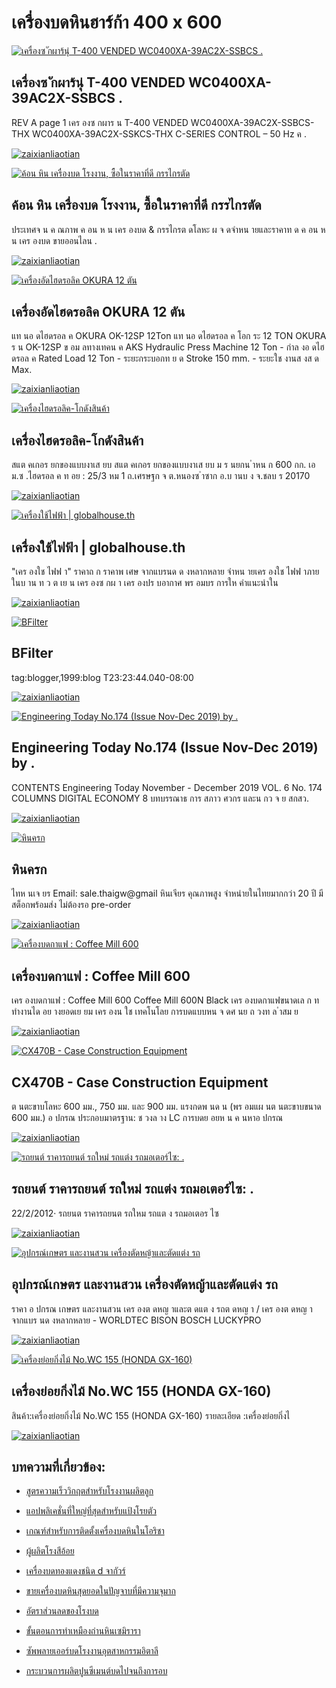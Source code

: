 # เครื่องบดหินฮาร์ก้า 400 x 600
<a href="https://mnn.zoosnet.net/LR/Chatpre.aspx?id=MNN94995150&p=https://topgrinding.com/" target="_blank">![เครื่องซ ักผาร้นุ่ T-400 VENDED WC0400XA-39AC2X-SSBCS .](https://github.com/technlg/images/blob/main/27.jpg)</a>
## เครื่องซ ักผาร้นุ่ T-400 VENDED WC0400XA-39AC2X-SSBCS .
 REV A page 1 เคร องซ กผาร น T-400 VENDED WC0400XA-39AC2X-SSBCS-THX WC0400XA-39AC2X-SSKCS-THX C-SERIES CONTROL – 50 Hz ค .
<a href="https://mnn.zoosnet.net/LR/Chatpre.aspx?id=MNN94995150&p=https://topgrinding.com/" target="_blank"><img src="https://github.com/technlg/images/raw/main/chat11.jpg" alt="zaixianliaotian"/></a><a href="//whatsapp.shibangsoft.com/WhatsApp.php" ><img src="https://github.com/technlg/images/raw/main/chat11.png" alt=""></a>
<a href="https://mnn.zoosnet.net/LR/Chatpre.aspx?id=MNN94995150&p=https://topgrinding.com/" target="_blank">![ค้อน หิน เครื่องบด โรงงาน, ซื้อในราคาที่ดี กรรไกรตัด ](https://github.com/technlg/images/blob/main/48.jpg)</a>
## ค้อน หิน เครื่องบด โรงงาน, ซื้อในราคาที่ดี กรรไกรตัด 
ประเทศจ น ค ณภาพ ค อน ห น เคร องบด & กรรไกรต ดโลหะ ผ จ ดจำหน ายและราคาท ด ค อน ห น เคร องบด ขายออนไลน .
<a href="https://mnn.zoosnet.net/LR/Chatpre.aspx?id=MNN94995150&p=https://topgrinding.com/" target="_blank"><img src="https://github.com/technlg/images/raw/main/chat11.jpg" alt="zaixianliaotian"/></a><a href="//whatsapp.shibangsoft.com/WhatsApp.php" ><img src="https://github.com/technlg/images/raw/main/chat11.png" alt=""></a>
<a href="https://mnn.zoosnet.net/LR/Chatpre.aspx?id=MNN94995150&p=https://topgrinding.com/" target="_blank">![เครื่องอัดไฮดรอลิค OKURA 12 ตัน](https://github.com/technlg/images/blob/main/64.jpg)</a>
## เครื่องอัดไฮดรอลิค OKURA 12 ตัน
แท นอ ดไฮดรอล ค OKURA OK-12SP 12Ton แท นอ ดไฮดรอล ค โอก ระ 12 TON OKURA ร น OK-12SP ข อม ลทางเทคน ค AKS Hydraulic Press Machine 12 Ton - กำล งอ ดไฮดรอล ค Rated Load 12 Ton - ระยะกระบอกท ย ด Stroke 150 mm. - ระยะใช งานส งส ด Max.
<a href="https://mnn.zoosnet.net/LR/Chatpre.aspx?id=MNN94995150&p=https://topgrinding.com/" target="_blank"><img src="https://github.com/technlg/images/raw/main/chat11.jpg" alt="zaixianliaotian"/></a><a href="//whatsapp.shibangsoft.com/WhatsApp.php" ><img src="https://github.com/technlg/images/raw/main/chat11.png" alt=""></a>
<a href="https://mnn.zoosnet.net/LR/Chatpre.aspx?id=MNN94995150&p=https://topgrinding.com/" target="_blank">![เครื่องไฮดรอลิค-โกดังสินค้า](https://github.com/technlg/images/blob/main/48.jpg)</a>
## เครื่องไฮดรอลิค-โกดังสินค้า
สแต คเกอร ยกของแบบงาเส ยบ สแต คเกอร ยกของแบบงาเส ยบ ม ร นยกน ำหน ก 600 กก. เอ ม.ซ .ไฮดรอล ค ท อย : 25/3 หม 1 ถ.เศรษฐก จ ต.หนองซ ำซาก อ.บ านบ ง จ.ชลบ ร 20170
<a href="https://mnn.zoosnet.net/LR/Chatpre.aspx?id=MNN94995150&p=https://topgrinding.com/" target="_blank"><img src="https://github.com/technlg/images/raw/main/chat11.jpg" alt="zaixianliaotian"/></a><a href="//whatsapp.shibangsoft.com/WhatsApp.php" ><img src="https://github.com/technlg/images/raw/main/chat11.png" alt=""></a>
<a href="https://mnn.zoosnet.net/LR/Chatpre.aspx?id=MNN94995150&p=https://topgrinding.com/" target="_blank">![เครื่องใช้ไฟฟ้า | globalhouse.th](https://github.com/technlg/images/blob/main/22.jpg)</a>
## เครื่องใช้ไฟฟ้า | globalhouse.th
"เคร องใช ไฟฟ า" ราคาถ ก ราคาพ เศษ จากแบรนด ด งหลากหลาย จำหน ายเคร องใช ไฟฟ าภายในบ าน ท ว ต เย น เคร องซ กผ า เคร องปร บอากาศ พร อมบร การให คำแนะนำใน 
<a href="https://mnn.zoosnet.net/LR/Chatpre.aspx?id=MNN94995150&p=https://topgrinding.com/" target="_blank"><img src="https://github.com/technlg/images/raw/main/chat11.jpg" alt="zaixianliaotian"/></a><a href="//whatsapp.shibangsoft.com/WhatsApp.php" ><img src="https://github.com/technlg/images/raw/main/chat11.png" alt=""></a>
<a href="https://mnn.zoosnet.net/LR/Chatpre.aspx?id=MNN94995150&p=https://topgrinding.com/" target="_blank">![BFilter](https://github.com/technlg/images/blob/main/39.jpg)</a>
## BFilter
tag:blogger,1999:blog T23:23:44.040-08:00
<a href="https://mnn.zoosnet.net/LR/Chatpre.aspx?id=MNN94995150&p=https://topgrinding.com/" target="_blank"><img src="https://github.com/technlg/images/raw/main/chat11.jpg" alt="zaixianliaotian"/></a><a href="//whatsapp.shibangsoft.com/WhatsApp.php" ><img src="https://github.com/technlg/images/raw/main/chat11.png" alt=""></a>
<a href="https://mnn.zoosnet.net/LR/Chatpre.aspx?id=MNN94995150&p=https://topgrinding.com/" target="_blank">![Engineering Today No.174 (Issue Nov-Dec 2019) by .](https://github.com/technlg/images/blob/main/51.jpg)</a>
## Engineering Today No.174 (Issue Nov-Dec 2019) by .
CONTENTS Engineering Today November - December 2019 VOL. 6 No. 174 COLUMNS DIGITAL ECONOMY 8 บทบรรณาธ การ สภาว ศวกร และน กว จ ย สกสว.
<a href="https://mnn.zoosnet.net/LR/Chatpre.aspx?id=MNN94995150&p=https://topgrinding.com/" target="_blank"><img src="https://github.com/technlg/images/raw/main/chat11.jpg" alt="zaixianliaotian"/></a><a href="//whatsapp.shibangsoft.com/WhatsApp.php" ><img src="https://github.com/technlg/images/raw/main/chat11.png" alt=""></a>
<a href="https://mnn.zoosnet.net/LR/Chatpre.aspx?id=MNN94995150&p=https://topgrinding.com/" target="_blank">![หินครก](https://github.com/technlg/images/blob/main/15.jpg)</a>
## หินครก
ไทห นเจ ยร Email: sale.thaigw@gmail หินเจียร คุณภาพสูง จำหน่ายในไทยมากกว่า 20 ปี มีสต็อกพร้อมส่ง ไม่ต้องรอ pre-order
<a href="https://mnn.zoosnet.net/LR/Chatpre.aspx?id=MNN94995150&p=https://topgrinding.com/" target="_blank"><img src="https://github.com/technlg/images/raw/main/chat11.jpg" alt="zaixianliaotian"/></a><a href="//whatsapp.shibangsoft.com/WhatsApp.php" ><img src="https://github.com/technlg/images/raw/main/chat11.png" alt=""></a>
<a href="https://mnn.zoosnet.net/LR/Chatpre.aspx?id=MNN94995150&p=https://topgrinding.com/" target="_blank">![เครื่องบดกาแฟ : Coffee Mill 600](https://github.com/technlg/images/blob/main/54.jpg)</a>
## เครื่องบดกาแฟ : Coffee Mill 600
เคร องบดกาแฟ : Coffee Mill 600 Coffee Mill 600N Black เคร องบดกาแฟขนาดเล ก ท ทำงานได อย างยอดเย ยม เคร องน ใช เทคโนโลย การบดแบบหน จ ดศ นย ถ วงท ล ำสม ย 
<a href="https://mnn.zoosnet.net/LR/Chatpre.aspx?id=MNN94995150&p=https://topgrinding.com/" target="_blank"><img src="https://github.com/technlg/images/raw/main/chat11.jpg" alt="zaixianliaotian"/></a><a href="//whatsapp.shibangsoft.com/WhatsApp.php" ><img src="https://github.com/technlg/images/raw/main/chat11.png" alt=""></a>
<a href="https://mnn.zoosnet.net/LR/Chatpre.aspx?id=MNN94995150&p=https://topgrinding.com/" target="_blank">![CX470B - Case Construction Equipment](https://github.com/technlg/images/blob/main/4.jpg)</a>
## CX470B - Case Construction Equipment
ต นตะขาบโลหะ 600 มม., 750 มม. และ 900 มม. แรงกดพ นด น (พร อมแผ นต นตะขาบขนาด 600 มม.) อ ปกรณ ประกอบมาตรฐาน: ช วงล าง LC  การบดย อยห น ค นหาอ ปกรณ 
<a href="https://mnn.zoosnet.net/LR/Chatpre.aspx?id=MNN94995150&p=https://topgrinding.com/" target="_blank"><img src="https://github.com/technlg/images/raw/main/chat11.jpg" alt="zaixianliaotian"/></a><a href="//whatsapp.shibangsoft.com/WhatsApp.php" ><img src="https://github.com/technlg/images/raw/main/chat11.png" alt=""></a>
<a href="https://mnn.zoosnet.net/LR/Chatpre.aspx?id=MNN94995150&p=https://topgrinding.com/" target="_blank">![รถยนต์ ราคารถยนต์ รถใหม่ รถแต่ง รถมอเตอร์ไซ: .](https://github.com/technlg/images/blob/main/30.jpg)</a>
## รถยนต์ ราคารถยนต์ รถใหม่ รถแต่ง รถมอเตอร์ไซ: .
22/2/2012· รถยนต ราคารถยนต รถใหม รถแต ง รถมอเตอร ไซ
<a href="https://mnn.zoosnet.net/LR/Chatpre.aspx?id=MNN94995150&p=https://topgrinding.com/" target="_blank"><img src="https://github.com/technlg/images/raw/main/chat11.jpg" alt="zaixianliaotian"/></a><a href="//whatsapp.shibangsoft.com/WhatsApp.php" ><img src="https://github.com/technlg/images/raw/main/chat11.png" alt=""></a>
<a href="https://mnn.zoosnet.net/LR/Chatpre.aspx?id=MNN94995150&p=https://topgrinding.com/" target="_blank">![อุปกรณ์เกษตร และงานสวน เครื่องตัดหญ้าและตัดแต่ง รถ ](https://github.com/technlg/images/blob/main/45.jpg)</a>
## อุปกรณ์เกษตร และงานสวน เครื่องตัดหญ้าและตัดแต่ง รถ 
ราคา อ ปกรณ เกษตร และงานสวน เคร องต ดหญ าและต ดแต ง รถต ดหญ า / เคร องต ดหญ า จากแบร นด งหลากหลาย - WORLDTEC BISON BOSCH LUCKYPRO
<a href="https://mnn.zoosnet.net/LR/Chatpre.aspx?id=MNN94995150&p=https://topgrinding.com/" target="_blank"><img src="https://github.com/technlg/images/raw/main/chat11.jpg" alt="zaixianliaotian"/></a><a href="//whatsapp.shibangsoft.com/WhatsApp.php" ><img src="https://github.com/technlg/images/raw/main/chat11.png" alt=""></a>
<a href="https://mnn.zoosnet.net/LR/Chatpre.aspx?id=MNN94995150&p=https://topgrinding.com/" target="_blank">![เครื่องย่อยกิ่งไม้ No.WC 155 (HONDA GX-160)](https://github.com/technlg/images/blob/main/26.jpg)</a>
## เครื่องย่อยกิ่งไม้ No.WC 155 (HONDA GX-160)
สินค้า:เครื่องย่อยกิ่งไม้ No.WC 155 (HONDA GX-160) รายละเอียด :เครื่องย่อยกิ่งไ
<a href="https://mnn.zoosnet.net/LR/Chatpre.aspx?id=MNN94995150&p=https://topgrinding.com/" target="_blank"><img src="https://github.com/technlg/images/raw/main/chat11.jpg" alt="zaixianliaotian"/></a><a href="//whatsapp.shibangsoft.com/WhatsApp.php" ><img src="https://github.com/technlg/images/raw/main/chat11.png" alt=""></a>
## บทความที่เกี่ยวข้อง:
* [สูตรความเร็ววิกฤตสำหรับโรงงานผลิตลูก](%E0%B8%AA%E0%B8%B9%E0%B8%95%E0%B8%A3%E0%B8%84%E0%B8%A7%E0%B8%B2%E0%B8%A1%E0%B9%80%E0%B8%A3%E0%B9%87%E0%B8%A7%E0%B8%A7%E0%B8%B4%E0%B8%81%E0%B8%A4%E0%B8%95%E0%B8%AA%E0%B8%B3%E0%B8%AB%E0%B8%A3%E0%B8%B1%E0%B8%9A%E0%B9%82%E0%B8%A3%E0%B8%87%E0%B8%87%E0%B8%B2%E0%B8%99%E0%B8%9C%E0%B8%A5%E0%B8%B4%E0%B8%95%E0%B8%A5%E0%B8%B9%E0%B8%81.md)
* [แอปพลิเคชั่นที่ใหญ่ที่สุดสำหรับแป้งโรยตัว](%E0%B9%81%E0%B8%AD%E0%B8%9B%E0%B8%9E%E0%B8%A5%E0%B8%B4%E0%B9%80%E0%B8%84%E0%B8%8A%E0%B8%B1%E0%B9%88%E0%B8%99%E0%B8%97%E0%B8%B5%E0%B9%88%E0%B9%83%E0%B8%AB%E0%B8%8D%E0%B9%88%E0%B8%97%E0%B8%B5%E0%B9%88%E0%B8%AA%E0%B8%B8%E0%B8%94%E0%B8%AA%E0%B8%B3%E0%B8%AB%E0%B8%A3%E0%B8%B1%E0%B8%9A%E0%B9%81%E0%B8%9B%E0%B9%89%E0%B8%87%E0%B9%82%E0%B8%A3%E0%B8%A2%E0%B8%95%E0%B8%B1%E0%B8%A7.md)
* [เกณฑ์สำหรับการติดตั้งเครื่องบดหินในโอริชา](%E0%B9%80%E0%B8%81%E0%B8%93%E0%B8%91%E0%B9%8C%E0%B8%AA%E0%B8%B3%E0%B8%AB%E0%B8%A3%E0%B8%B1%E0%B8%9A%E0%B8%81%E0%B8%B2%E0%B8%A3%E0%B8%95%E0%B8%B4%E0%B8%94%E0%B8%95%E0%B8%B1%E0%B9%89%E0%B8%87%E0%B9%80%E0%B8%84%E0%B8%A3%E0%B8%B7%E0%B9%88%E0%B8%AD%E0%B8%87%E0%B8%9A%E0%B8%94%E0%B8%AB%E0%B8%B4%E0%B8%99%E0%B9%83%E0%B8%99%E0%B9%82%E0%B8%AD%E0%B8%A3%E0%B8%B4%E0%B8%8A%E0%B8%B2.md)
* [ผู้ผลิตโรงสีอ้อย](%E0%B8%9C%E0%B8%B9%E0%B9%89%E0%B8%9C%E0%B8%A5%E0%B8%B4%E0%B8%95%E0%B9%82%E0%B8%A3%E0%B8%87%E0%B8%AA%E0%B8%B5%E0%B8%AD%E0%B9%89%E0%B8%AD%E0%B8%A2.md)
* [เครื่องบดทองแดงชนิด d จากัวร์](%E0%B9%80%E0%B8%84%E0%B8%A3%E0%B8%B7%E0%B9%88%E0%B8%AD%E0%B8%87%E0%B8%9A%E0%B8%94%E0%B8%97%E0%B8%AD%E0%B8%87%E0%B9%81%E0%B8%94%E0%B8%87%E0%B8%8A%E0%B8%99%E0%B8%B4%E0%B8%94%20d%20%E0%B8%88%E0%B8%B2%E0%B8%81%E0%B8%B1%E0%B8%A7%E0%B8%A3%E0%B9%8C.md)
* [ขายเครื่องบดหินสุดยอดในปัญจาบที่มีความจุมาก](%E0%B8%82%E0%B8%B2%E0%B8%A2%E0%B9%80%E0%B8%84%E0%B8%A3%E0%B8%B7%E0%B9%88%E0%B8%AD%E0%B8%87%E0%B8%9A%E0%B8%94%E0%B8%AB%E0%B8%B4%E0%B8%99%E0%B8%AA%E0%B8%B8%E0%B8%94%E0%B8%A2%E0%B8%AD%E0%B8%94%E0%B9%83%E0%B8%99%E0%B8%9B%E0%B8%B1%E0%B8%8D%E0%B8%88%E0%B8%B2%E0%B8%9A%E0%B8%97%E0%B8%B5%E0%B9%88%E0%B8%A1%E0%B8%B5%E0%B8%84%E0%B8%A7%E0%B8%B2%E0%B8%A1%E0%B8%88%E0%B8%B8%E0%B8%A1%E0%B8%B2%E0%B8%81.md)
* [อัตราส่วนลดของโรงบด](%E0%B8%AD%E0%B8%B1%E0%B8%95%E0%B8%A3%E0%B8%B2%E0%B8%AA%E0%B9%88%E0%B8%A7%E0%B8%99%E0%B8%A5%E0%B8%94%E0%B8%82%E0%B8%AD%E0%B8%87%E0%B9%82%E0%B8%A3%E0%B8%87%E0%B8%9A%E0%B8%94.md)
* [ขั้นตอนการทำเหมืองถ่านหินเซมิรารา](%E0%B8%82%E0%B8%B1%E0%B9%89%E0%B8%99%E0%B8%95%E0%B8%AD%E0%B8%99%E0%B8%81%E0%B8%B2%E0%B8%A3%E0%B8%97%E0%B8%B3%E0%B9%80%E0%B8%AB%E0%B8%A1%E0%B8%B7%E0%B8%AD%E0%B8%87%E0%B8%96%E0%B9%88%E0%B8%B2%E0%B8%99%E0%B8%AB%E0%B8%B4%E0%B8%99%E0%B9%80%E0%B8%8B%E0%B8%A1%E0%B8%B4%E0%B8%A3%E0%B8%B2%E0%B8%A3%E0%B8%B2.md)
* [ซัพพลายเออร์บดโรงงานอุตสาหกรรมอิตาลี](%E0%B8%8B%E0%B8%B1%E0%B8%9E%E0%B8%9E%E0%B8%A5%E0%B8%B2%E0%B8%A2%E0%B9%80%E0%B8%AD%E0%B8%AD%E0%B8%A3%E0%B9%8C%E0%B8%9A%E0%B8%94%E0%B9%82%E0%B8%A3%E0%B8%87%E0%B8%87%E0%B8%B2%E0%B8%99%E0%B8%AD%E0%B8%B8%E0%B8%95%E0%B8%AA%E0%B8%B2%E0%B8%AB%E0%B8%81%E0%B8%A3%E0%B8%A3%E0%B8%A1%E0%B8%AD%E0%B8%B4%E0%B8%95%E0%B8%B2%E0%B8%A5%E0%B8%B5.md)
* [กระบวนการผลิตปูนซีเมนต์บดไปจนถึงการอบ](%E0%B8%81%E0%B8%A3%E0%B8%B0%E0%B8%9A%E0%B8%A7%E0%B8%99%E0%B8%81%E0%B8%B2%E0%B8%A3%E0%B8%9C%E0%B8%A5%E0%B8%B4%E0%B8%95%E0%B8%9B%E0%B8%B9%E0%B8%99%E0%B8%8B%E0%B8%B5%E0%B9%80%E0%B8%A1%E0%B8%99%E0%B8%95%E0%B9%8C%E0%B8%9A%E0%B8%94%E0%B9%84%E0%B8%9B%E0%B8%88%E0%B8%99%E0%B8%96%E0%B8%B6%E0%B8%87%E0%B8%81%E0%B8%B2%E0%B8%A3%E0%B8%AD%E0%B8%9A.md)
